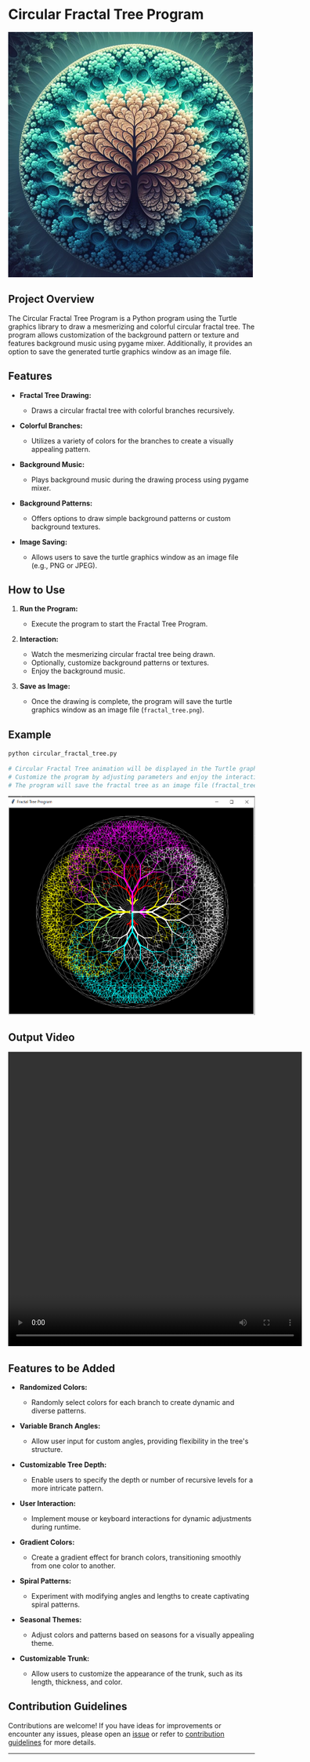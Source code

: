 # Circular Fractal Tree Program

![Fractal Tree](../assets/images/readme_images/fractal_tree.png)

## Project Overview

The Circular Fractal Tree Program is a Python program using the Turtle graphics library to draw a mesmerizing and colorful circular fractal tree. The program allows customization of the background pattern or texture and features background music using pygame mixer. Additionally, it provides an option to save the generated turtle graphics window as an image file.

## Features

- **Fractal Tree Drawing:**

  - Draws a circular fractal tree with colorful branches recursively.

- **Colorful Branches:**

  - Utilizes a variety of colors for the branches to create a visually appealing pattern.

- **Background Music:**

  - Plays background music during the drawing process using pygame mixer.

- **Background Patterns:**

  - Offers options to draw simple background patterns or custom background textures.

- **Image Saving:**
  - Allows users to save the turtle graphics window as an image file (e.g., PNG or JPEG).

## How to Use

1. **Run the Program:**

   - Execute the program to start the Fractal Tree Program.

2. **Interaction:**

   - Watch the mesmerizing circular fractal tree being drawn.
   - Optionally, customize background patterns or textures.
   - Enjoy the background music.

3. **Save as Image:**
   - Once the drawing is complete, the program will save the turtle graphics window as an image file (`fractal_tree.png`).

## Example

```bash
python circular_fractal_tree.py
```

```python
# Circular Fractal Tree animation will be displayed in the Turtle graphics window.
# Customize the program by adjusting parameters and enjoy the interactive experience.
# The program will save the fractal tree as an image file (fractal_tree.png) upon completion.
```

![output image](../assets/images/output_images/fractal_tree_output.png)

## Output Video

<video width="600" height="600" controls src="../assets/video/Fractal Tree.mp4" title="Circular Fractal Tree" type="video/mp4"></video>

## Features to be Added

- **Randomized Colors:**

  - Randomly select colors for each branch to create dynamic and diverse patterns.

- **Variable Branch Angles:**

  - Allow user input for custom angles, providing flexibility in the tree's structure.

- **Customizable Tree Depth:**

  - Enable users to specify the depth or number of recursive levels for a more intricate pattern.

- **User Interaction:**

  - Implement mouse or keyboard interactions for dynamic adjustments during runtime.

- **Gradient Colors:**

  - Create a gradient effect for branch colors, transitioning smoothly from one color to another.

- **Spiral Patterns:**

  - Experiment with modifying angles and lengths to create captivating spiral patterns.

- **Seasonal Themes:**

  - Adjust colors and patterns based on seasons for a visually appealing theme.

- **Customizable Trunk:**

  - Allow users to customize the appearance of the trunk, such as its length, thickness, and color.

## Contribution Guidelines

Contributions are welcome! If you have ideas for improvements or encounter any issues, please open an [issue](https://github.com/vrm-piyush/Acronym/issues) or refer to [contribution guidelines](../CONTRIBUTING.md) for more details.

---
